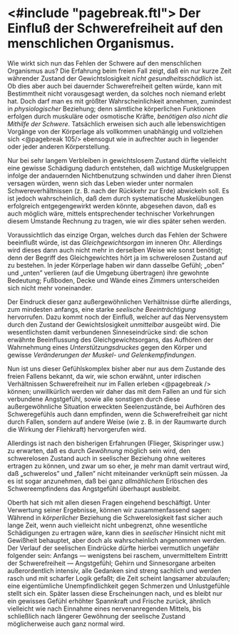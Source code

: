 <#include "pagebreak.ftl">
Der Einfluß der Schwerefreiheit auf den menschlichen Organismus.
================================================================

Wie wirkt sich nun das Fehlen der Schwere auf den menschlichen
Organismus aus? Die Erfahrung beim freien Fall zeigt,
daß ein nur kurze Zeit währender Zustand der Gewichtslosigkeit
*nicht gesundheitsschädlich* ist. Ob dies aber auch bei
dauernder Schwerefreiheit gelten würde, kann mit Bestimmtheit
nicht vorausgesagt werden, da solches noch niemand erlebt hat.
Doch darf man es mit größter Wahrscheinlichkeit annehmen, zumindest
in *physiologischer* Beziehung; denn sämtliche körperlichen
Funktionen erfolgen durch muskuläre oder osmotische
Kräfte, *benötigen also nicht die Mithilfe der Schwere*.
Tatsächlich erweisen sich auch alle lebenswichtigen Vorgänge von
der Körperlage als vollkommen unabhängig und vollziehen sich
\<@pagebreak 105/> ebensogut wie in aufrechter auch in liegender oder jeder anderen
Körperstellung.

Nur bei sehr langem Verbleiben in gewichtslosem Zustand
dürfte vielleicht eine gewisse Schädigung dadurch entstehen, daß
wichtige Muskelgruppen infolge der andauernden Nichtbenutzung
schwinden und daher ihren Dienst versagen würden, wenn sich
das Leben wieder unter normalen Schwereverhältnissen (z. B.
nach der Rückkehr zur Erde) abwickeln soll. Es ist jedoch wahrscheinlich,
daß dem durch systematische Muskelübungen erfolgreich
entgegengewirkt werden könnte, abgesehen davon, daß es
auch möglich wäre, mittels entsprechender technischer Vorkehrungen
diesem Umstande Rechnung zu tragen, wie wir dies später sehen werden.

Voraussichtlich das einzige Organ, welches durch das Fehlen
der Schwere beeinflußt würde, ist das *Gleichgewichtsorgan*
im inneren Ohr. Allerdings wird dieses dann auch nicht mehr
in derselben Weise wie sonst benötigt; denn der Begriff des
Gleichgewichtes hört ja im schwerelosen Zustand auf zu bestehen.
In jeder Körperlage haben wir dann dasselbe Gefühl;
„oben” und „unten” verlieren (auf die Umgebung übertragen)
ihre gewohnte Bedeutung; Fußboden, Decke und Wände eines
Zimmers unterscheiden sich nicht mehr voneinander.

Der Eindruck dieser ganz außergewöhnlichen Verhältnisse
dürfte allerdings, zum mindesten anfangs, eine starke *seelische
Beeinträchtigung* hervorrufen. Dazu kommt noch der Einfluß,
welcher auf das Nervensystem durch den Zustand der Gewichtslosigkeit
*unmittelbar* ausgeübt wird. Die wesentlichsten
damit verbundenen Sinneseindrücke sind: die schon erwähnte
Beeinflussung des Gleichgewichtsorgans, das Aufhören der Wahrnehmung
eines *Unterstützungsdruckes* gegen den Körper und
gewisse *Veränderungen der Muskel- und Gelenkempfindungen*.

Nun ist uns dieser Gefühlskomplex bisher aber nur aus dem
Zustande des freien Fallens bekannt, da wir, wie schon erwähnt,
unter irdischen Verhältnissen Schwerefreiheit nur im Fallen erleben
\<@pagebreak /> können; unwillkürlich werden wir daher das mit dem Fallen
an und für sich verbundene Angstgefühl, sowie alle sonstigen
durch diese außergewöhnliche Situation erweckten Seelenzustände,
bei Aufhören des Schweregefühls auch dann empfinden, wenn
die Schwerefreiheit gar nicht durch Fallen, sondern auf andere
Weise (wie z. B. in der Raumwarte durch die Wirkung der
Fliehkraft) hervorgerufen wird.

Allerdings ist nach den bisherigen Erfahrungen (Flieger, Skispringer
usw.) zu erwarten, daß es durch *Gewöhnung* möglich
sein wird, den schwerelosen Zustand auch in seelischer Beziehung
ohne weiteres ertragen zu können, und zwar um so eher,
je mehr man damit vertraut wird, daß „schwerelos” und „fallen”
nicht miteinander verknüpft sein müssen. Ja es ist sogar anzunehmen,
daß bei ganz *allmählichem* Erlöschen des Schwereempfindens
das Angstgefühl überhaupt ausbleibt.

Oberth hat sich mit allen diesen Fragen eingehend beschäftigt.
Unter Verwertung seiner Ergebnisse, können wir zusammenfassend
sagen: Während in *körperlicher* Beziehung die
Schwerelosigkeit fast sicher auch lange Zeit, wenn auch vielleicht
nicht unbegrenzt, ohne wesentliche Schädigungen zu ertragen
wäre, kann dies in *seelischer* Hinsicht nicht mit Gewißheit
behauptet, aber doch als wahrscheinlich angenommen werden.
Der Verlauf der seelischen Eindrücke dürfte hierbei vermutlich
ungefähr folgender sein: Anfangs — wenigstens bei raschem, unvermitteltem
Eintritt der Schwerefreiheit — Angstgefühl; Gehirn
und Sinnesorgane arbeiten außerordentlich intensiv, alle Gedanken
sind streng sachlich und werden rasch und mit scharfer
Logik gefaßt; die Zeit scheint langsamer abzulaufen; eine eigentümliche
Unempfindlichkeit gegen Schmerzen und Unlustgefühle
stellt sich ein. Später lassen diese Erscheinungen nach, und es
bleibt nur ein gewisses Gefühl erhöhter Spannkraft und Frische
zurück, ähnlich vielleicht wie nach Einnahme eines nervenanregenden
Mittels, bis schließlich nach längerer Gewöhnung der
seelische Zustand möglicherweise auch ganz normal wird.

